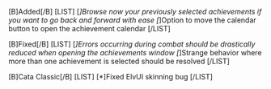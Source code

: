[B]Added[/B]
[LIST]
[*]Browse now your previously selected achievements if you want to go back and forward with ease
[*]Option to move the calendar button to open the achievement calendar
[/LIST]

[B]Fixed[/B]
[LIST]
[*]Errors occurring during combat should be drastically reduced when opening the achievements window
[*]Strange behavior where more than one achievement is selected should be resolved
[/LIST]

[B]Cata Classic[/B]
[LIST]
[*]Fixed ElvUI skinning bug
[/LIST]